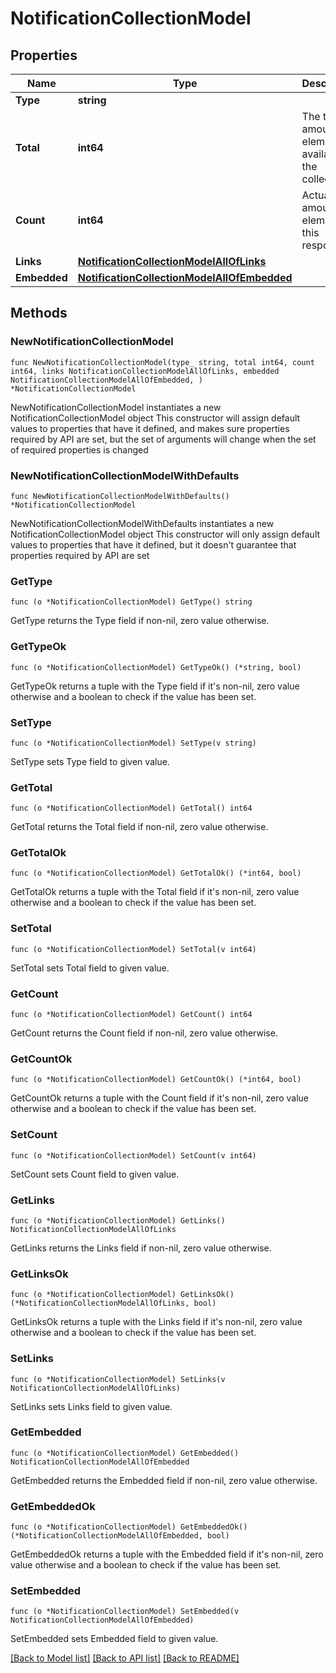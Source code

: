 # NotificationCollectionModel

## Properties

Name | Type | Description | Notes
------------ | ------------- | ------------- | -------------
**Type** | **string** |  | 
**Total** | **int64** | The total amount of elements available in the collection. | 
**Count** | **int64** | Actual amount of elements in this response. | 
**Links** | [**NotificationCollectionModelAllOfLinks**](NotificationCollectionModelAllOfLinks.md) |  | 
**Embedded** | [**NotificationCollectionModelAllOfEmbedded**](NotificationCollectionModelAllOfEmbedded.md) |  | 

## Methods

### NewNotificationCollectionModel

`func NewNotificationCollectionModel(type_ string, total int64, count int64, links NotificationCollectionModelAllOfLinks, embedded NotificationCollectionModelAllOfEmbedded, ) *NotificationCollectionModel`

NewNotificationCollectionModel instantiates a new NotificationCollectionModel object
This constructor will assign default values to properties that have it defined,
and makes sure properties required by API are set, but the set of arguments
will change when the set of required properties is changed

### NewNotificationCollectionModelWithDefaults

`func NewNotificationCollectionModelWithDefaults() *NotificationCollectionModel`

NewNotificationCollectionModelWithDefaults instantiates a new NotificationCollectionModel object
This constructor will only assign default values to properties that have it defined,
but it doesn't guarantee that properties required by API are set

### GetType

`func (o *NotificationCollectionModel) GetType() string`

GetType returns the Type field if non-nil, zero value otherwise.

### GetTypeOk

`func (o *NotificationCollectionModel) GetTypeOk() (*string, bool)`

GetTypeOk returns a tuple with the Type field if it's non-nil, zero value otherwise
and a boolean to check if the value has been set.

### SetType

`func (o *NotificationCollectionModel) SetType(v string)`

SetType sets Type field to given value.


### GetTotal

`func (o *NotificationCollectionModel) GetTotal() int64`

GetTotal returns the Total field if non-nil, zero value otherwise.

### GetTotalOk

`func (o *NotificationCollectionModel) GetTotalOk() (*int64, bool)`

GetTotalOk returns a tuple with the Total field if it's non-nil, zero value otherwise
and a boolean to check if the value has been set.

### SetTotal

`func (o *NotificationCollectionModel) SetTotal(v int64)`

SetTotal sets Total field to given value.


### GetCount

`func (o *NotificationCollectionModel) GetCount() int64`

GetCount returns the Count field if non-nil, zero value otherwise.

### GetCountOk

`func (o *NotificationCollectionModel) GetCountOk() (*int64, bool)`

GetCountOk returns a tuple with the Count field if it's non-nil, zero value otherwise
and a boolean to check if the value has been set.

### SetCount

`func (o *NotificationCollectionModel) SetCount(v int64)`

SetCount sets Count field to given value.


### GetLinks

`func (o *NotificationCollectionModel) GetLinks() NotificationCollectionModelAllOfLinks`

GetLinks returns the Links field if non-nil, zero value otherwise.

### GetLinksOk

`func (o *NotificationCollectionModel) GetLinksOk() (*NotificationCollectionModelAllOfLinks, bool)`

GetLinksOk returns a tuple with the Links field if it's non-nil, zero value otherwise
and a boolean to check if the value has been set.

### SetLinks

`func (o *NotificationCollectionModel) SetLinks(v NotificationCollectionModelAllOfLinks)`

SetLinks sets Links field to given value.


### GetEmbedded

`func (o *NotificationCollectionModel) GetEmbedded() NotificationCollectionModelAllOfEmbedded`

GetEmbedded returns the Embedded field if non-nil, zero value otherwise.

### GetEmbeddedOk

`func (o *NotificationCollectionModel) GetEmbeddedOk() (*NotificationCollectionModelAllOfEmbedded, bool)`

GetEmbeddedOk returns a tuple with the Embedded field if it's non-nil, zero value otherwise
and a boolean to check if the value has been set.

### SetEmbedded

`func (o *NotificationCollectionModel) SetEmbedded(v NotificationCollectionModelAllOfEmbedded)`

SetEmbedded sets Embedded field to given value.



[[Back to Model list]](../README.md#documentation-for-models) [[Back to API list]](../README.md#documentation-for-api-endpoints) [[Back to README]](../README.md)


